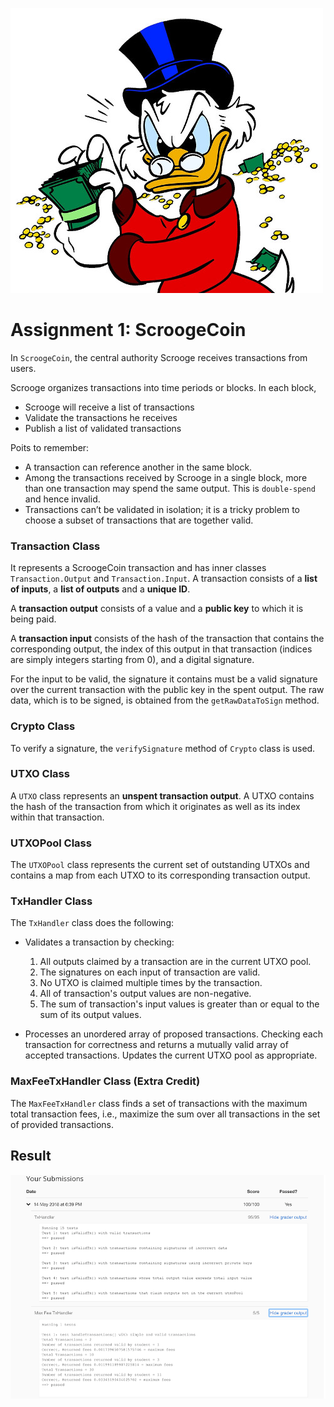 ![](./img/scrooge.jpg)

Assignment 1: ScroogeCoin
=============================

In `ScroogeCoin`, the central authority Scrooge receives transactions from users. 

Scrooge organizes transactions into time periods or blocks. In each block, 

  * Scrooge will receive a list of transactions
  * Validate the transactions he receives
  * Publish a list of validated transactions
  
Poits to remember:

  * A transaction can reference another in the same block. 
  * Among the transactions received by Scrooge in a single block, more than 
  one transaction may spend the same output. This is `double-spend` and hence 
  invalid. 
  * Transactions can’t be validated in isolation; it is a tricky problem to 
  choose a subset of transactions th​at are ​together valid.

### Transaction Class
It represents a ScroogeCoin transaction and has inner classes ​`Transaction.Output​` 
and ​`Transaction.Input​`. A transaction consists of a **list of inputs**, 
a **list of outputs** and a **unique ID**. 

A **transaction output** consists of a value and a **public key** to which it is 
being paid. 

A **transaction input** consists of the hash of the transaction that contains 
the corresponding output, the index of this output in that transaction 
(indices are simply integers starting from 0), and a digital signature. 

For the input to be valid, the signature it contains must be a valid signature 
over the current transaction with the public key in the spent output. The
raw data, which is to be signed, is obtained from the 
`​getRawDataToSign`​ method.

### Crypto Class
To verify a signature, the ​`verifySignature` method of `Crypto` class is used.

### UTXO Class
A `​UTXO​` class represents an **unspent transaction output**. A ​UTXO contains 
the hash of the transaction from which it originates as well as its index 
within that transaction. 

### UTXOPool Class
The  `UTXOPool`​ class represents the current set of outstanding UTXO​s and 
contains a map from each ​UTXO​ to its corresponding transaction output.

### TxHandler Class
The `TxHandler` class  does the following:

  * Validates a transaction by checking:
    1. All outputs claimed by a transaction are in the current UTXO pool.
    1. The signatures on each input of transaction are valid.
    1. No UTXO is claimed multiple times by the transaction.
    1. All of transaction's output values are non-negative. 
    1. The sum of transaction's input values is greater than or equal to the 
    sum of its output values.
    
  * Processes an unordered array of proposed transactions. Checking each 
  transaction for correctness and returns a mutually valid array of accepted 
  transactions. Updates the current UTXO pool as appropriate.

### MaxFeeTxHandler Class (Extra Credit)
The `​MaxFeeTxHandler`​ class  finds a set of transactions with the maximum 
total transaction fees, i.e., maximize the sum over all transactions in the 
set of provided transactions.

## Result
![](./img/assgnmt1-results.png)